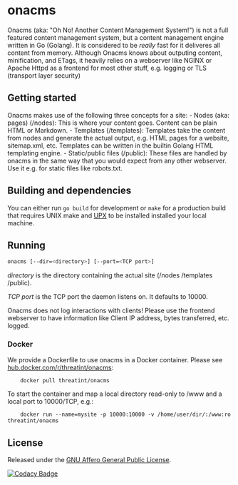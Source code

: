 # onacms
Onacms (aka: "Oh No! Another Content Management System!") is not a full featured content management system, but a content management engine written in Go (Golang). It is considered to be *really* fast for it deliveres all content from memory.
Although Onacms knows about outputing content, minification, and ETags, it heavily relies on a webserver like NGINX or Apache Httpd as a frontend for most other stuff, e.g. logging or TLS (transport layer security)

## Getting started
Onacms makes use of the following three concepts for a site:
    - Nodes (aka: pages) (/nodes): This is where your content goes. Content can be plain HTML or Markdown.
    - Templates (/templates): Templates take the content from nodes and generate the actual output, e.g. HTML pages for a website, sitemap.xml, etc. Templates can be written in the builtin Golang HTML templating engine.
    - Static/public files (/public): These files are handled by onacms in the same way that you would expect from any other webserver. Use it e.g. for static files like robots.txt.

## Building and dependencies
You can either run ```go build``` for development or ```make``` for a production build that requires UNIX make and [UPX](https://upx.github.io/) to be installed installed your local machine.

## Running
```sh
onacms [--dir=<directory>] [--port=<TCP port>]
```
*directory* is the directory containing the actual site (/nodes /templates /public).

*TCP port* is the TCP port the daemon listens on. It defaults to 10000.

Onacms does not log interactions with clients! Please use the frontend webserver to have information like Client IP address, bytes transferred, etc. logged.

### Docker
We provide a Dockerfile to use onacms in a Docker container. Please see [hub.docker.com/r/threatint/onacms](https://hub.docker.com/r/threatint/onacms):
```sh
    docker pull threatint/onacms
```

To start the container and map a local directory read-only to /www and a local port to 10000/TCP, e.g.:
```
    docker run --name=mysite -p 10000:10000 -v /home/user/dir/:/www:ro threatint/onacms
```

## License
Released under the [GNU Affero General Public License](http://www.gnu.org/licenses/agpl.HTML).

[![Codacy Badge](https://app.codacy.com/project/badge/Grade/a212426d62224234b8ed6d5ab6849382)](https://www.codacy.com/gh/THREATINT/onacms/dashboard?utm_source=github.com&amp;utm_medium=referral&amp;utm_content=THREATINT/onacms&amp;utm_campaign=Badge_Grade)